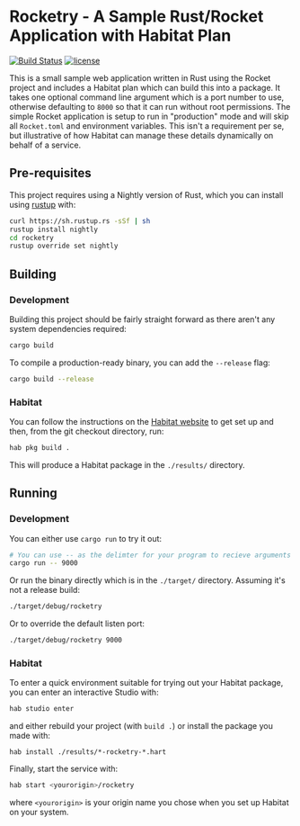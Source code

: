 # Rocketry - A Sample Rust/Rocket Application with Habitat Plan

[![Build Status](https://travis-ci.org/fnichol/rocketry.svg?branch=master)](https://travis-ci.org/fnichol/rocketry) [![license](http://img.shields.io/badge/license-MIT-blue.svg)](https://github.com/fnichol/rocketry/blob/master/LICENSE-MIT)

This is a small sample web application written in Rust using the Rocket project and includes a Habitat plan which can build this into a package. It takes one optional command line argument which is a port number to use, otherwise defaulting to `8000` so that it can run without root permissions. The simple Rocket application is setup to run in "production" mode and will skip all `Rocket.toml` and environment variables. This isn't a requirement per se, but illustrative of how Habitat can manage these details dynamically on behalf of a service.

## Pre-requisites

This project requires using a Nightly version of Rust, which you can install using [rustup](https://www.rustup.rs/) with:

```sh
curl https://sh.rustup.rs -sSf | sh
rustup install nightly
cd rocketry
rustup override set nightly
```

## Building

### Development

Building this project should be fairly straight forward as there aren't any system dependencies required:

```sh
cargo build
```

To compile a production-ready binary, you can add the `--release` flag:

```sh
cargo build --release
```

### Habitat

You can follow the instructions on the [Habitat website](https://www.habitat.sh/tutorials/download/) to get set up and then, from the git checkout directory, run:

```sh
hab pkg build .
```

This will produce a Habitat package in the `./results/` directory.

## Running

### Development

You can either use `cargo run` to try it out:

```sh
# You can use -- as the delimter for your program to recieve arguments
cargo run -- 9000
```

Or run the binary directly which is in the `./target/` directory. Assuming it's not a release build:

```sh
./target/debug/rocketry
```

Or to override the default listen port:

```sh
./target/debug/rocketry 9000
```

### Habitat

To enter a quick environment suitable for trying out your Habitat package, you can enter an interactive Studio with:

```sh
hab studio enter
```

and either rebuild your project (with `build .`) or install the package you made with:

```
hab install ./results/*-rocketry-*.hart
```

Finally, start the service with:

```sh
hab start <yourorigin>/rocketry
```

where `<yourorigin>` is your origin name you chose when you set up Habitat on your system.
